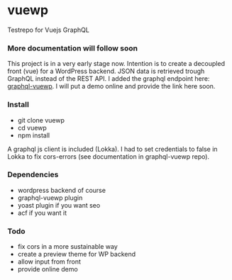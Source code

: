 # vuewp
Testrepo for Vuejs GraphQL

### More documentation will follow soon
This project is in a very early stage now. Intention is to create a decoupled front (vue) for a WordPress backend. JSON data is retrieved trough GraphQL instead of the REST API. I added the graphql endpoint here: [graphql-vuewp](https://github.com/whuysmans/vuewp-graphql). I will put a demo online and provide the link here soon.

### Install
+ git clone vuewp
+ cd vuewp
+ npm install

A graphql js client is included (Lokka). I had to set credentials to false in Lokka to fix cors-errors (see documentation in graphql-vuewp repo).

### Dependencies
+ wordpress backend of course
+ graphql-vuewp plugin
+ yoast plugin if you want seo
+ acf if you want it

### Todo
+ fix cors in a more sustainable way
+ create a preview theme for WP backend
+ allow input from front
+ provide online demo
